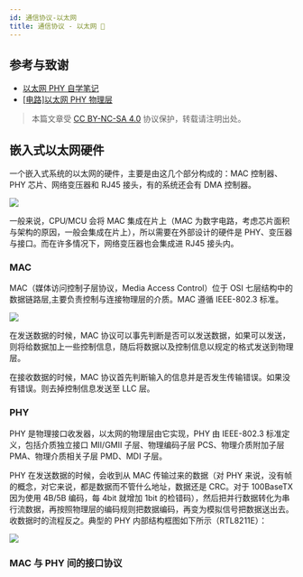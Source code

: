 ```yaml
---
id: 通信协议-以太网
title: 通信协议 - 以太网 🚧
---
```


## 参考与致谢

- [以太网 PHY 自学笔记](https://zhuanlan.zhihu.com/p/102296622)
- [[电路]以太网 PHY 物理层](https://zhenhuizhang.tk/post/dian-lu-yi-tai-wang-phy-wu-li-ceng/)

> 本篇文章受 [CC BY-NC-SA 4.0](https://creativecommons.org/licenses/by/4.0/deed.zh) 协议保护，转载请注明出处。


## 嵌入式以太网硬件

一个嵌入式系统的以太网的硬件，主要是由这几个部分构成的：MAC 控制器、PHY 芯片、网络变压器和 RJ45 接头，有的系统还会有 DMA 控制器。

![](https://wiki-media-1253965369.cos.ap-guangzhou.myqcloud.com/img/20220627163525.png)

一般来说，CPU/MCU 会将 MAC 集成在片上（MAC 为数字电路，考虑芯片面积与架构的原因，一般会集成在片上），所以需要在外部设计的硬件是 PHY、变压器与接口。而在许多情况下，网络变压器也会集成进 RJ45 接头内。

### MAC

MAC（媒体访问控制子层协议，Media Access Control）位于 OSI 七层结构中的数据链路层,主要负责控制与连接物理层的介质。MAC 遵循 IEEE-802.3 标准。

![](https://wiki-media-1253965369.cos.ap-guangzhou.myqcloud.com/img/20220627171622.png)

在发送数据的时候，MAC 协议可以事先判断是否可以发送数据，如果可以发送，则将给数据加上一些控制信息，随后将数据以及控制信息以规定的格式发送到物理层。

在接收数据的时候，MAC 协议首先判断输入的信息并是否发生传输错误。如果没有错误。则去掉控制信息发送至 LLC 层。

### PHY

PHY 是物理接口收发器，以太网的物理层由它实现，PHY 由 IEEE-802.3 标准定义，包括介质独立接口 MII/GMII 子层、物理编码子层 PCS、物理介质附加子层 PMA、物理介质相关子层 PMD、MDI 子层。

PHY 在发送数据的时候，会收到从 MAC 传输过来的数据（对 PHY 来说，没有帧的概念，对它来说，都是数据而不管什么地址，数据还是 CRC。对于 100BaseTX 因为使用 4B/5B 编码，每 4bit 就增加 1bit 的检错码），然后把并行数据转化为串行流数据，再按照物理层的编码规则把数据编码，再变为模拟信号把数据送出去。收数据时的流程反之。典型的 PHY 内部结构框图如下所示（RTL8211E）：

![](https://wiki-media-1253965369.cos.ap-guangzhou.myqcloud.com/img/20220627171548.png)

### MAC 与 PHY 间的接口协议

